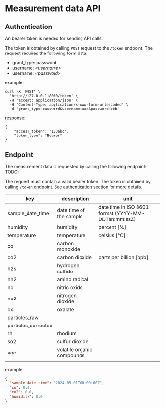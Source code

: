# Measurement data API
## Authentication
An bearer token is needed for sending API calls.

The token is obtained by calling `POST` request to the `/token` endpoint.
The request requires the following form data:
- grant_type: password
- username: *_\<username\>_*
- username: *_\<password\>_*

example:
```
curl -X 'POST' \
  'http://127.0.0.1:8080/token' \
  -H 'accept: application/json' \
  -H 'Content-Type: application/x-www-form-urlencoded' \
  -d 'grant_type=password&username=aaa&password=bbb'
```
response:
```
{
    "access_token": "123abc",
    "token_type": "Bearer"
}
```

## Endpoint
The measurement data is requested by calling the following endpoint: [TODO:](#)

The request must contain a valid bearer token. The token is obtained by calling `/token` endpoint. See [authentication](#authentication) section for more details.



| key                 | description                | unit                                                |
|---------------------|----------------------------|-----------------------------------------------------|
| sample_date_time    | date time of the sample    | date time in ISO 8601 format (YYYY-MM-DDThh:mm:ssZ) |
| humidity            | humidity                   | percent \[%\]                                       |
| temperature         | temperature                | celsius \[°C\]                                      |
| co                  | carbon monoxide            |                                                     |
| co2                 | carbon dioxide             | parts per billion \[ppb\]                           |
| h2s                 | hydrogen sulfide           |                                                     |
| nh2                 | amino radical              |                                                     |
| no                  | nitric oxide               |                                                     |
| no2                 | nitrogen dioxide           |                                                     |
| ox                  | oxalate                    |                                                     |
| particles_raw       |                            |                                                     |
| particles_corrected |                            |                                                     |
| rh                  | rhodium                    |                                                     |
| so2                 | sulfur dioxide             |                                                     |
| voc                 | volatile organic compounds |                                                     |
|                     |                            |                                                     |

example:

```json
{
  "sample_date_time": "2024-05-01T00:00:00Z",
  "co": 0.0,
  "co2": 0.0,
  "humidity": 0.0
}
```